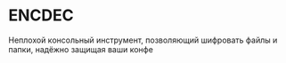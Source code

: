 # ENCDEC
Неплохой консольный инструмент, позволяющий шифровать файлы и папки, надёжно защищая ваши конфе
